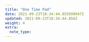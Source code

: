 ```yaml
---
title: "One Time Pad"
date: 2021-09-23T18:34:44.855999947Z
updated: 2021-09-23T18:34:44.856Z
weight: 4
extra:
  note_type:  
---
```


